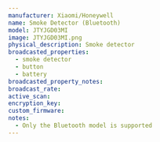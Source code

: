 ```yaml
---
manufacturer: Xiaomi/Honeywell
name: Smoke Detector (Bluetooth)
model: JTYJGD03MI
image: JTYJGD03MI.png
physical_description: Smoke detector
broadcasted_properties:
  - smoke detector
  - button
  - battery
broadcasted_property_notes:
broadcast_rate:
active_scan:
encryption_key:
custom_firmware:
notes:
  - Only the Bluetooth model is supported
---
```

